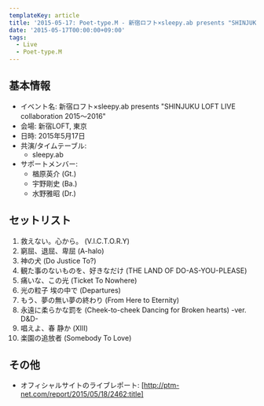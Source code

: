 ```yaml
---
templateKey: article
title: '2015-05-17: Poet-type.M - 新宿ロフト×sleepy.ab presents "SHINJUKU LOFT LIVE collaboration 2015～2016" at 新宿LOFT'
date: '2015-05-17T00:00:00+09:00'
tags:
  - Live
  - Poet-type.M
---
```

## 基本情報

* イベント名: 新宿ロフト×sleepy.ab presents "SHINJUKU LOFT LIVE collaboration 2015～2016"
* 会場: 新宿LOFT, 東京
* 日時: 2015年5月17日
* 共演/タイムテーブル:
  * sleepy.ab 
* サポートメンバー:
  * 楢原英介 (Gt.)
  * 宇野剛史 (Ba.)
  * 水野雅昭 (Dr.)

## セットリスト

1. 救えない。心から。 (V.I.C.T.O.R.Y)
1. 窮屈、退屈、卑屈 (A-halo)
1. 神の犬 (Do Justice To?)
1. 観た事のないものを、好きなだけ (THE LAND OF DO-AS-YOU-PLEASE)
1. 痛いな、この光 (Ticket To Nowhere)
1. 光の粒子 埃の中で (Departures)
1. もう、夢の無い夢の終わり (From Here to Eternity)
1. 永遠に柔らかな罰を (Cheek-to-cheek Dancing for Broken hearts) -ver. D&D-
1. 唱えよ、春 静か (XIII)
1. 楽園の追放者 (Somebody To Love)

## その他

* オフィシャルサイトのライブレポート: [http://ptm-net.com/report/2015/05/18/2462:title]
